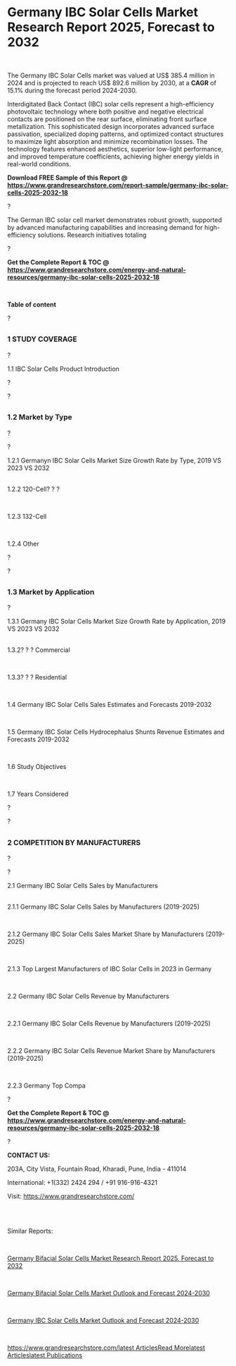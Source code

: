 <h1>Germany IBC Solar Cells Market Research Report 2025, Forecast to 2032</h1><br/><p>The Germany IBC Solar Cells market was valued at US$ 385.4 million in 2024 and is projected to reach US$ 892.6 million by 2030, at a <strong>CAGR</strong> of 15.1% during the forecast period 2024-2030.</p>
 
 
 
 <p>Interdigitated Back Contact (IBC) solar cells represent a high-efficiency photovoltaic technology where both positive and negative electrical contacts are positioned on the rear surface, eliminating front surface metallization. This sophisticated design incorporates advanced surface passivation, specialized doping patterns, and optimized contact structures to maximize light absorption and minimize recombination losses. The technology features enhanced aesthetics, superior low-light performance, and improved temperature coefficients, achieving higher energy yields in real-world conditions.</p>
 
 
 
 <div><b>Download FREE Sample of this Report @ <a href="https://www.grandresearchstore.com/report-sample/germany-ibc-solar-cells-2025-2032-18">https://www.grandresearchstore.com/report-sample/germany-ibc-solar-cells-2025-2032-18</a></b></div>
 
 
 
 <p>? </p>
 
 
 
 <p>The German IBC solar cell market demonstrates robust growth, supported by advanced manufacturing capabilities and increasing demand for high-efficiency solutions. Research initiatives totaling</p>
 
 
 
 <p>? </p>
 
 
 
 <div><b>Get the Complete Report & TOC @ <a href="https://www.grandresearchstore.com/energy-and-natural-resources/germany-ibc-solar-cells-2025-2032-18">https://www.grandresearchstore.com/energy-and-natural-resources/germany-ibc-solar-cells-2025-2032-18</a></b></div>
 
 
 
 <p><br />
 
 <b>Table of content</b></p>
 
 
 
 <p>? </p>
 
 
 
 <h2><span style="font-size:16px"><strong>1 STUDY COVERAGE</strong></span></h2>
 
 
 
 <p>? </p>
 
 
 
 <p>1.1 IBC Solar Cells Product Introduction</p>
 
 
 
 <p>? </p>
 
 
 
 <p>? </p>
 
 
 
 <h2><span style="font-size:16px"><strong>1.2 Market by Type</strong></span></h2>
 
 
 
 <p>? </p>
 
 
 
 <p>? </p>
 
 
 
 <p>1.2.1 Germanyn IBC Solar Cells Market Size Growth Rate by Type, 2019 VS 2023 VS 2032<br />
 
 <br />
 
 1.2.2 120-Cell? ? ? <br />
 
 <br />
 
 1.2.3 132-Cell<br />
 
 <br />
 
 1.2.4 Other<br />
 
 ? </p>
 
 
 
 <p>? </p>
 
 
 
 <h2><span style="font-size:16px"><strong>1.3 Market by Application</strong></span></h2>
 
 
 
 <p>? </p>
 
 
 
 <p>1.3.1 Germany IBC Solar Cells Market Size Growth Rate by Application, 2019 VS 2023 VS 2032<br />
 
 <br />
 
 1.3.2? ? ? Commercial<br />
 
 <br />
 
 1.3.3? ? ? Residential<br />
 
 <br />
 
 1.4 Germany IBC Solar Cells Sales Estimates and Forecasts 2019-2032<br />
 
 <br />
 
 1.5 Germany IBC Solar Cells Hydrocephalus Shunts Revenue Estimates and Forecasts 2019-2032<br />
 
 <br />
 
 1.6 Study Objectives<br />
 
 <br />
 
 1.7 Years Considered</p>
 
 
 
 <p>? </p>
 
 
 
 <p>? </p>
 
 
 
 <h2><span style="font-size:16px"><strong>2 COMPETITION BY MANUFACTURERS</strong></span></h2>
 
 
 
 <p>? </p>
 
 
 
 <p>? </p>
 
 
 
 <p>2.1 Germany IBC Solar Cells Sales by Manufacturers<br />
 
 <br />
 
 2.1.1 Germany IBC Solar Cells Sales by Manufacturers (2019-2025)<br />
 
 <br />
 
 2.1.2 Germany IBC Solar Cells Sales Market Share by Manufacturers (2019-2025)<br />
 
 <br />
 
 2.1.3 Top Largest Manufacturers of IBC Solar Cells in 2023 in Germany<br />
 
 <br />
 
 2.2 Germany IBC Solar Cells Revenue by Manufacturers<br />
 
 <br />
 
 2.2.1 Germany IBC Solar Cells Revenue by Manufacturers (2019-2025)<br />
 
 <br />
 
 2.2.2 Germany IBC Solar Cells Revenue Market Share by Manufacturers (2019-2025)<br />
 
 <br />
 
 2.2.3 Germany Top Compa</p>
 
 
 
 <p>? </p>
 
 
 
 <div><b>Get the Complete Report & TOC @ <a href="https://www.grandresearchstore.com/energy-and-natural-resources/germany-ibc-solar-cells-2025-2032-18">https://www.grandresearchstore.com/energy-and-natural-resources/germany-ibc-solar-cells-2025-2032-18</a></b></div>
 
 
 
 <p>? </p>
 
 
 
 <p><b>CONTACT US:</b><br />
 
 203A, City Vista, Fountain Road, Kharadi, Pune, India - 411014<br />
 
 International: +1(332) 2424 294 / +91 916-916-4321<br />
 
 Visit: <a href="https://www.grandresearchstore.com/">https://www.grandresearchstore.com/</a><br />
 
 <br />
 
 <br />
 
 Similar Reports:<br />
 
 <br />
 
 <a href="https://www.grandresearchstore.com/energy-and-natural-resources/germany-bifacial-solar-cells-2025-2032-108">Germany Bifacial Solar Cells Market Research Report 2025, Forecast to 2032</a><br />
 
 <br />
 
 <a href="https://www.grandresearchstore.com/energy-and-natural-resources/germany-bifacial-solar-cells-2024-2030-997">Germany Bifacial Solar Cells Market Outlook and Forecast 2024-2030</a><br />
 
 <br />
 
 <a href="https://www.grandresearchstore.com/energy-and-natural-resources/germany-ibc-solar-cells-2024-2030-405">Germany IBC Solar Cells Market Outlook and Forecast 2024-2030</a><br />
 
 <br />
 
 <a href="https://gyeongbokgung.com">https://www.grandresearchstore.com/</a><a href="https://hallyeomaritime.com">latest Articles</a><a href="https://jingwansa.com">Read More</a><a href="https://nguoiviet.jp/">latest Articles</a><a href="https://www.intelmarketresearch.com/">latest Publications</a></p>